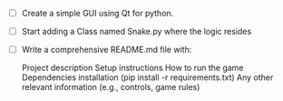 - [ ] Create a simple GUI using Qt for python.
- [ ] Start adding a Class named Snake.py where the logic resides
- [ ] Write a comprehensive README.md file with:

    Project description
    Setup instructions
    How to run the game
    Dependencies installation (pip install -r requirements.txt)
    Any other relevant information (e.g., controls, game rules)
